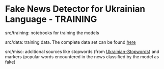 # Fake News Detector for Ukrainian Language - TRAINING

src/training: notebooks for training the models  

src/data: training data. The complete data set can be found [here](https://www.kaggle.com/datasets/sophiamatskovych/fake-news-ua?rvi=1)  

src/misc: additional sources like stopwords (from [Ukrainian-Stopwords](https://github.com/skupriienko/Ukrainian-Stopwords)) and markers (popular words encountered in the news classified by the model as fake)
